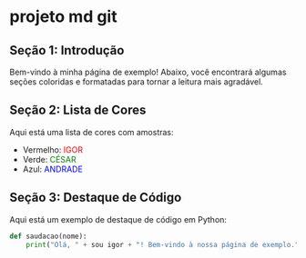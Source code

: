 # projeto md git

## Seção 1: Introdução

Bem-vindo à minha página de exemplo! Abaixo, você encontrará algumas seções coloridas e formatadas para tornar a leitura mais agradável.

## Seção 2: Lista de Cores

Aqui está uma lista de cores com amostras:

- Vermelho: <span style="color:red">IGOR</span>
- Verde: <span style="color:green">CÉSAR</span>
- Azul: <span style="color:blue">ANDRADE</span>

## Seção 3: Destaque de Código

Aqui está um exemplo de destaque de código em Python:

```python
def saudacao(nome):
    print("Olá, " + sou igor + "! Bem-vindo à nossa página de exemplo.")
